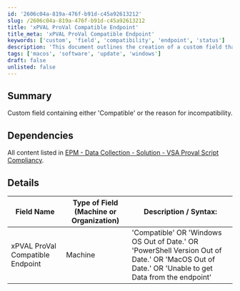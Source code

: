```yaml
---
id: '2606c04a-819a-476f-b91d-c45a92613212'
slug: /2606c04a-819a-476f-b91d-c45a92613212
title: 'xPVAL ProVal Compatible Endpoint'
title_meta: 'xPVAL ProVal Compatible Endpoint'
keywords: ['custom', 'field', 'compatibility', 'endpoint', 'status']
description: 'This document outlines the creation of a custom field that indicates whether an endpoint is compatible or provides reasons for incompatibility, including various conditions such as outdated operating systems or PowerShell versions.'
tags: ['macos', 'software', 'update', 'windows']
draft: false
unlisted: false
---
```


## Summary

Custom field containing either 'Compatible' or the reason for incompatibility.

## Dependencies

All content listed in [EPM - Data Collection - Solution - VSA Proval Script Compliancy](<../../solutions/VSA Proval Script Compliancy.md>).

## Details

| Field Name                               | Type of Field (Machine or Organization) | Description / Syntax:                                                                                                   |
|------------------------------------------|-----------------------------------------|--------------------------------------------------------------------------------------------------------------------------|
| xPVAL ProVal Compatible Endpoint         | Machine                                 | 'Compatible' OR 'Windows OS Out of Date.' OR 'PowerShell Version Out of Date.' OR 'MacOS Out of Date.' OR 'Unable to get Data from the endpoint'  |


